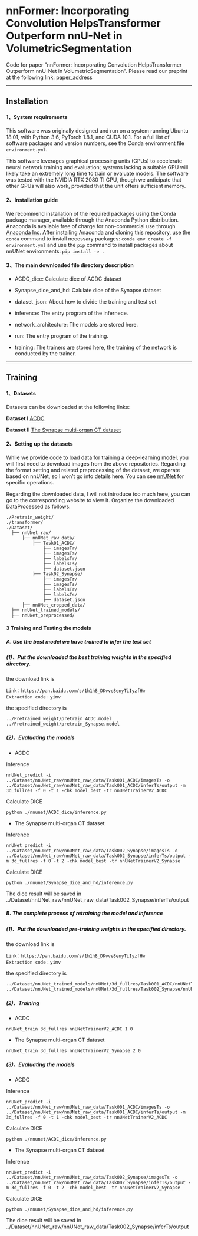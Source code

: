 # nnFormer: Incorporating Convolution HelpsTransformer Outperform nnU-Net in VolumetricSegmentation

Code for paper "nnFormer: Incorporating Convolution HelpsTransformer Outperform nnU-Net in VolumetricSegmentation". Please read our preprint at the following link: [paper_address](paper_address)

---
## Installation
#### 1、System requirements
This software was originally designed and run on a system running Ubuntu 18.01, with Python 3.6, PyTorch 1.8.1, and CUDA 10.1. For a full list of software packages and version numbers, see the Conda environment file `environment.yml`. 

This software leverages graphical processing units (GPUs) to accelerate neural network training and evaluation; systems lacking a suitable GPU will likely take an extremely long time to train or evaluate models. The software was tested with the NVIDIA RTX 2080 TI GPU, though we anticipate that other GPUs will also work, provided that the unit offers sufficient memory. 

#### 2、Installation guide
We recommend installation of the required packages using the Conda package manager, available through the Anaconda Python distribution. Anaconda is available free of charge for non-commercial use through [Anaconda Inc](https://www.anaconda.com/products/individual). After installing Anaconda and cloning this repository, use the `conda` command to install necessary packages: `conda env create -f environment.yml` and use the `pip` command to install packages about nnUNet environments: ` pip install -e . `

#### 3、The main downloaded file directory description 
- ACDC_dice:
Calculate dice of ACDC dataset

- Synapse_dice_and_hd:
Calulate dice of the Synapse dataset

- dataset_json:
About how to divide the training and test set

- inference:
The entry program of the infernece.

- network_architecture:
The models are stored here.

- run:
The entry program of the training.

- training:
The trainers are stored here, the training of the network is conducted by the trainer.

---

## Training
#### 1、Datasets
Datasets can be downloaded at the following links:

**Dataset I**
[ACDC](https://www.creatis.insa-lyon.fr/Challenge/acdc/)

**Dataset II**
[The Synapse multi-organ CT dataset](https://www.synapse.org/#!Synapse:syn3193805/wiki/217789)

#### 2、Setting up the datasets
While we provide code to load data for training a deep-learning model, you will first need to download images from the above repositories. Regarding the format setting and related preprocessing of the dataset, we operate based on nnUNet, so I won’t go into details here. You can see [nnUNet](https://github.com/MIC-DKFZ/nnUNet/blob/master/documentation/dataset_conversion.md) for specific operations. 

Regarding the downloaded data, I will not introduce too much here, you can go to the corresponding website to view it. Organize the downloaded DataProcessed as follows:

```
./Pretrain_weight/
./transformer/
./Dataset/
  ├── nnUNet_raw/
      ├── nnUNet_raw_data/
          ├── Task01_ACDC/
              ├── imagesTr/
              ├── imagesTs/
              ├── labelsTr/
              ├── labelsTs/
              ├── dataset.json
          ├── Task02_Synapse/
              ├── imagesTr/
              ├── imagesTs/
              ├── labelsTr/
              ├── labelsTs/
              ├── dataset.json
      ├── nnUNet_cropped_data/
  ├── nnUNet_trained_models/
  ├── nnUNet_preprocessed/
```


#### 3 Training and Testing the models
##### A. Use the best model we have trained to infer the test set
##### (1)、Put the downloaded the best training weights in the specified directory.
the download link is 
```
Link：https://pan.baidu.com/s/1h1h8_DKvve8enyTiIyzfHw 
Extraction code：yimv
```

the specified directory is
```
../Pretrained_weight/pretrain_ACDC.model
../Pretrained_weight/pretrain_Synapse.model
```
##### (2)、Evaluating the models
- ACDC

Inference
```
nnUNet_predict -i ../Dataset/nnUNet_raw/nnUNet_raw_data/Task001_ACDC/imagesTs -o ../Dataset/nnUNet_raw/nnUNet_raw_data/Task001_ACDC/inferTs/output -m 3d_fullres -f 0 -t 1 -chk model_best -tr nnUNetTrainerV2_ACDC
```

Calculate DICE

```
python ./nnunet/ACDC_dice/inference.py
```

- The Synapse multi-organ CT dataset

Inference
```
nnUNet_predict -i ../Dataset/nnUNet_raw/nnUNet_raw_data/Task002_Synapse/imagesTs -o ../Dataset/nnUNet_raw/nnUNet_raw_data/Task002_Synapse/inferTs/output -m 3d_fullres -f 0 -t 2 -chk model_best -tr nnUNetTrainerV2_Synapse
```
Calculate DICE
```
python ./nnunet/Synapse_dice_and_hd/inference.py
```

The dice result will be saved in ../Dataset/nnUNet_raw/nnUNet_raw_data/Task002_Synapse/inferTs/output

##### B. The complete process of retraining the model and inference
##### (1)、Put the downloaded pre-training weights in the specified directory.
the download link is 
```
Link：https://pan.baidu.com/s/1h1h8_DKvve8enyTiIyzfHw 
Extraction code：yimv
```
the specified directory is
```
../Dataset/nnUNet_trained_models/nnUNet/3d_fullres/Task001_ACDC/nnUNetTrainerV2_ACDC__nnUNetPlansv2.1/fold_0/model_best.model
../Dataset/nnUNet_trained_models/nnUNet/3d_fullres/Task002_Synapse/nnUNetTrainerV2_Synapse__nnUNetPlansv2.1/fold_0/model_best.model
```

##### (2)、Training 
- ACDC
```
nnUNet_train 3d_fullres nnUNetTrainerV2_ACDC 1 0 
```

- The Synapse multi-organ CT dataset
```
nnUNet_train 3d_fullres nnUNetTrainerV2_Synapse 2 0 
```

##### (3)、Evaluating the models
- ACDC

Inference
```
nnUNet_predict -i ../Dataset/nnUNet_raw/nnUNet_raw_data/Task001_ACDC/imagesTs -o ../Dataset/nnUNet_raw/nnUNet_raw_data/Task001_ACDC/inferTs/output -m 3d_fullres -f 0 -t 1 -chk model_best -tr nnUNetTrainerV2_ACDC
```

Calculate DICE

```
python ./nnunet/ACDC_dice/inference.py
```

- The Synapse multi-organ CT dataset

Inference
```
nnUNet_predict -i ../Dataset/nnUNet_raw/nnUNet_raw_data/Task002_Synapse/imagesTs -o ../Dataset/nnUNet_raw/nnUNet_raw_data/Task002_Synapse/inferTs/output -m 3d_fullres -f 0 -t 2 -chk model_best -tr nnUNetTrainerV2_Synapse
```
Calculate DICE
```
python ./nnunet/Synapse_dice_and_hd/inference.py
```

The dice result will be saved in ../Dataset/nnUNet_raw/nnUNet_raw_data/Task002_Synapse/inferTs/output
